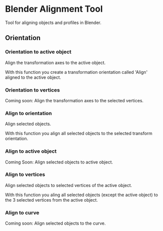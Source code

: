 # Blender Alignment Tool
Tool for aligning objects and profiles in Blender.

## Orientation
### Orientation to active object
Align the transformation axes to the active object.

With this function you create a transformation orientation called 'Align' aligned to the active object. 

### Orientation to vertices
Coming soon: Align the transformation axes to the selected vertices.

### Align to orientation
Align selected objects.

With this function you align all selected objects to the selected transform orientation.

### Align to active object
Coming Soon: Align selected objects to active object.

### Align to vertices
Align selected objects to selected vertices of the active object.

With this function you aling all selected objects (except the active object) to the 3 selected vertices from the active object.

### Align to curve
Coming soon: Align selected objects to the curve.
